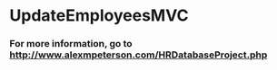 # UpdateEmployeesMVC
### For more information, go to http://www.alexmpeterson.com/HRDatabaseProject.php
